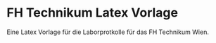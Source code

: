 # FH Technikum Latex Vorlage

Eine Latex Vorlage für die Laborprotkolle für das FH Technikum Wien.

